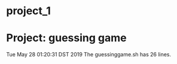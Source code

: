 # project_1
# Project: guessing game
Tue May 28 01:20:31 DST 2019 
The guessinggame.sh has 
26
lines.
